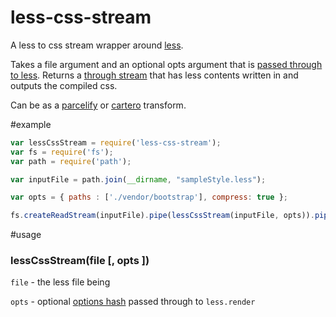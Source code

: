 less-css-stream
===============

A less to css stream wrapper around [less](https://github.com/less/less.js).

Takes a file argument and an optional opts argument that is [passed through to less](http://lesscss.org/#using-less-configuration). Returns a [through stream](https://github.com/dominictarr/through) that has less contents written in and outputs the compiled css.

Can be as a [parcelify](https://github.com/rotundasoftware/parcelify) or [cartero](https://github.com/rotundasoftware/cartero) transform.

#example
```javascript
var lessCssStream = require('less-css-stream');
var fs = require('fs');
var path = require('path');

var inputFile = path.join(__dirname, "sampleStyle.less");

var opts = { paths : ['./vendor/bootstrap'], compress: true };

fs.createReadStream(inputFile).pipe(lessCssStream(inputFile, opts)).pipe(process.stdout);
```

#usage

### lessCssStream(file [, opts ])

`file` - the less file being

`opts` - optional [options hash](http://lesscss.org/#using-less-configuration) passed through to `less.render`
